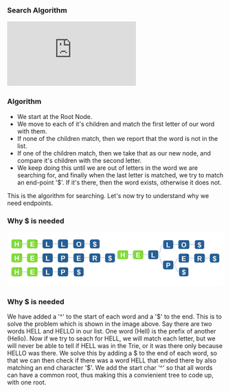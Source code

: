 ### Search Algorithm
<iframe src="https://www.youtube.com/embed/oeSjdu8Y7bM" frameborder="0" allow="autoplay; encrypted-media" allowfullscreen></iframe>

### Algorithm

  -  We start at the Root Node.
  -  We move to each of it's children and match the first letter of our word with them.
  - If none of the children match, then we report that the word is not in the list.
  -  If one of the children match, then we take that as our new node, and compare it's children with the second letter.
  -  We keep doing this until we are out of letters in the word we are searching for, and finally when the last letter is matched, we try to match an end-point '$'. If it's there, then the word exists, otherwise it does not.

This is the algorithm for searching. Let's now try to understand why we need endpoints.

### Why $ is needed
<img src="images/trie-motivation-2.png"/>

### Why $ is needed

We have added a '^' to the start of each word and a '$' to the end. This is to solve the problem which is shown in the image above. Say there are two words HELL and HELLO in our list. One word (Hell) is the prefix of another (Hello). Now if we try to seach for HELL, we will match each letter, but we will never be able to tell if HELL was in the Trie, or it was there only because HELLO was there. We solve this by adding a $ to the end of each word, so that we can then check if there was a word HELL that ended there by also matching an end character '$'. We add the start char '^' so that all words can have a common root, thus making this a convienient tree to code up, with one root.

   
